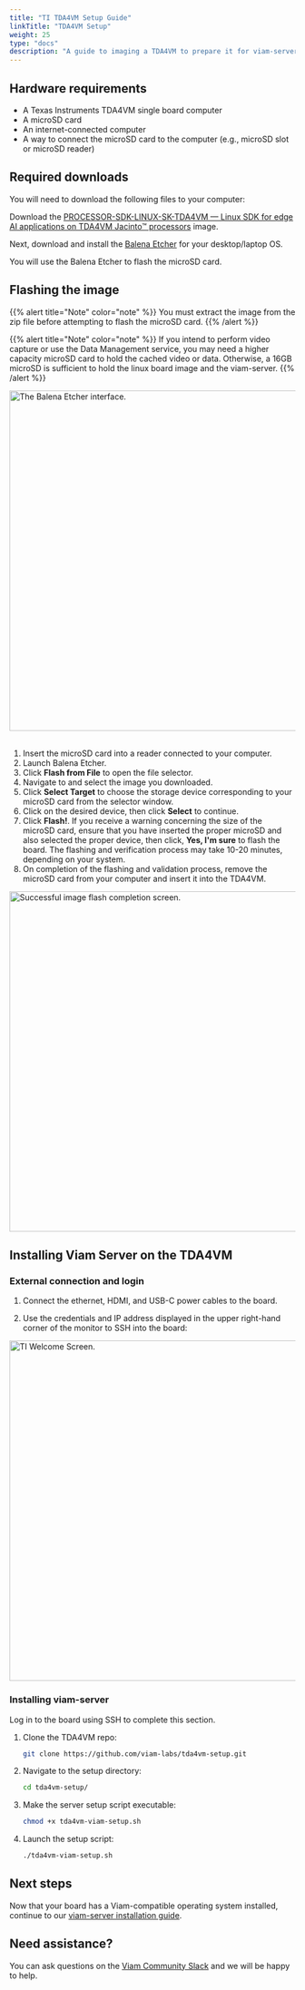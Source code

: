 ```yaml
---
title: "TI TDA4VM Setup Guide"
linkTitle: "TDA4VM Setup"
weight: 25
type: "docs"
description: "A guide to imaging a TDA4VM to prepare it for viam-server installation."
---
```


## Hardware requirements

* A Texas Instruments TDA4VM single board computer
* A microSD card
* An internet-connected computer
* A way to connect the microSD card to the computer (e.g., microSD slot or microSD reader)

## Required downloads

You will need to download the following files to your computer:

Download the <a href="https://www.ti.com/tool/download/PROCESSOR-SDK-LINUX-SK-TDA4VM" target="_blank">PROCESSOR-SDK-LINUX-SK-TDA4VM — Linux SDK for edge AI applications on TDA4VM Jacinto™ processors</a> image.

Next, download and install the <a href="https://github.com/balena-io/etcher/releases/tag/v1.7.0" target="_blank">Balena Etcher</a> for your desktop/laptop OS.

You will use the Balena Etcher to flash the microSD card.

## Flashing the image

{{% alert title="Note" color="note" %}}
You must extract the image from the zip file before attempting to flash the microSD card.
{{% /alert %}}

{{% alert title="Note" color="note" %}}
If you intend to perform video capture or use the Data Management service, you may need a higher capacity microSD card to hold the cached video or data.
Otherwise, a 16GB microSD is sufficient to hold the linux board image and the viam-server.
{{% /alert %}}

<img src="../../img/ti-tda4vm/etcher.png" width="600px" alt="The Balena Etcher interface.">

<br>
<br>

1. Insert the microSD card into a reader connected to your computer.
2. Launch Balena Etcher.
3. Click **Flash from File** to open the file selector.
4. Navigate to and select the image you downloaded.
5. Click **Select Target** to choose the storage device corresponding to your microSD card from the selector window.
6. Click on the desired device, then click **Select** to continue.
7. Click **Flash!**.
   If you receive a warning concerning the size of the microSD card, ensure that you have inserted the proper microSD and also selected the proper device, then click, **Yes, I'm sure** to flash the board.
   The flashing and verification process may take 10-20 minutes, depending on your system.
8. On completion of the flashing and validation process, remove the microSD card from your computer and insert it into the TDA4VM.

<img src="../../img/ti-tda4vm/completed.png" width="600px" alt="Successful image flash completion screen." >

## Installing Viam Server on the TDA4VM

### External connection and login

1. Connect the ethernet, HDMI, and USB-C power cables to the board.

2. Use the credentials and IP address displayed in the upper right-hand corner of the monitor to SSH into the board:

<img src="../../img/ti-tda4vm/welcomescreen.png" width="600px" alt="TI Welcome Screen." title="TI Welcome Screen." >

### Installing viam-server

Log in to the board using SSH to complete this section.

1. Clone the TDA4VM repo:

   ```bash
   git clone https://github.com/viam-labs/tda4vm-setup.git
   ```

1. Navigate to the setup directory:

   ```bash
   cd tda4vm-setup/
   ```

1. Make the server setup script executable:

   ```bash
   chmod +x tda4vm-viam-setup.sh
   ```

1. Launch the setup script:

   ```bash
   ./tda4vm-viam-setup.sh
   ```

## Next steps

Now that your board has a Viam-compatible operating system installed, continue to our [viam-server installation guide](/installation/install/).

## Need assistance?

You can ask questions on the [Viam Community Slack](http://viamrobotics.slack.com) and we will be happy to help.
